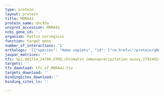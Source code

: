 ```yaml
---
type: protein
layout: protein
title: M0RA42
protein_name: Unc93a
uniprot_accession: M0RA42
ncbi_gene_id: '-'
organism: Rattus norvegicus
function: target gene
number_of_interactions: '1'
orthologs: '[{"species": "Homo sapiens", "id": ["<a href=\"/protein/q86wb7\">Q86WB7</a>"]}, {"species": "Danio rerio", "id": ["A0A0A0MPU5"]}, {"species": "Mus musculus", "id": ["<a href=\"/protein/b2rwk3\">B2RWK3</a>", "<a href=\"/protein/q710d3\">Q710D3</a>"]}, {"species": "Caenorhabditis elegans", "id": ["A0A0K3AR66"]}, {"species": "Drosophila melanogaster", "id": ["X2JFT8"]}]'
jaspar_matrices: ''
tfs: Sp1,Q01714,24790,GTRD,chromatin immunoprecipitation assay,27924024%5Buid%5D,No
targets: ''
tfs_download: tfs_of_M0RA42.tsv
targets_download: ''
bindingSites_download: ''
binding_sites_ls: ''

---
```

